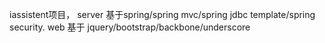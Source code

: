 iassistent项目，
server 基于spring/spring mvc/spring jdbc template/spring security.
web 基于 jquery/bootstrap/backbone/underscore